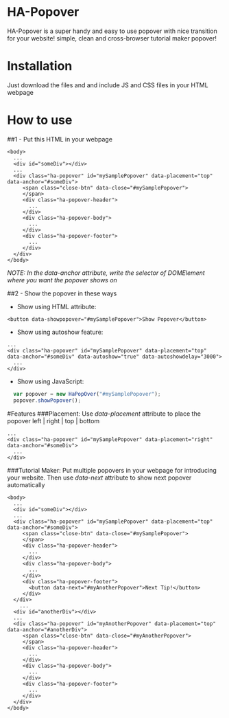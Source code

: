 # HA-Popover
HA-Popover is a super handy and easy to use popover with nice transition for your website! simple, clean and cross-browser tutorial maker popover!


# Installation
Just download the files and and include JS and CSS files in your HTML webpage


# How to use

##1 - Put this HTML in your webpage

```
<body>
  ...
  <div id="someDiv"></div>
  ...
  <div class="ha-popover" id="mySamplePopover" data-placement="top" data-anchor="#someDiv">
     <span class="close-btn" data-close="#mySamplePopover">
     </span>
     <div class="ha-popover-header">
       ...
     </div>
     <div class="ha-popover-body">
       ...
     </div>
     <div class="ha-popover-footer">
       ...
     </div>
  </div>
</body>
```
*NOTE: In the data-anchor attribute, write the selector of DOMElement where you want the popover shows on*

##2 - Show the popover in these ways

  - Show using HTML attribute:
  ```
  <button data-showpopover="#mySamplePopover">Show Popover</button>
  ```
  
  
  - Show using autoshow feature:
  
  ```
  ...
  <div class="ha-popover" id="mySamplePopover" data-placement="top" data-anchor="#someDiv" data-autoshow="true" data-autoshowdelay="3000">
    ...
  </div>
  ```
  
  - Show using JavaScript:
  ```javascript
    var popover = new HaPopOver("#mySamplePopover");
    popover.showPopover();
  ```


#Features
###Placement:
Use *data-placement* attribute to place the popover left | right | top | bottom
  ```
  ...
  <div class="ha-popover" id="mySamplePopover" data-placement="right" data-anchor="#someDiv">
    ...
  </div>
  ```
  
###Tutorial Maker:
Put multiple popovers in your webpage for introducing your website. Then use *data-next* attribute to show next popover automatically

```
<body>
  ...
  <div id="someDiv"></div>
  ...
  <div class="ha-popover" id="mySamplePopover" data-placement="top" data-anchor="#someDiv">
     <span class="close-btn" data-close="#mySamplePopover">
     </span>
     <div class="ha-popover-header">
       ...
     </div>
     <div class="ha-popover-body">
       ...
     </div>
     <div class="ha-popover-footer">
       <button data-next="#myAnotherPopover">Next Tip!</button>
     </div>
  </div>
    ...
  <div id="anotherDiv"></div>
  ...
  <div class="ha-popover" id="myAnotherPopover" data-placement="top" data-anchor="#anotherDiv">
     <span class="close-btn" data-close="#myAnotherPopover">
     </span>
     <div class="ha-popover-header">
       ...
     </div>
     <div class="ha-popover-body">
       ...
     </div>
     <div class="ha-popover-footer">
       ...
     </div>
  </div>
</body>
```
